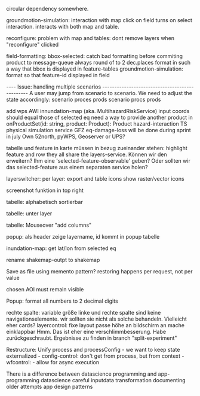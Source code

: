 circular dependency somewhere. 


groundmotion-simulation: 
    interaction with map
        click on field turns on select interaction. 
        interacts with both map and table. 




reconfigure: 
    problem with map and tables: dont remove layers when "reconfigure" clicked



field-formatting: 
    bbox-selected: 
        catch bad formatting before commiting product to message-queue
        always round of to 2 dec.places
        format in such a way that bbox is displayed in feature-tables
    groundmotion-simulation: 
        format so that feature-id displayed in field




---- Issue: handling multiple scenarios -----------------------------------------------
A user may jump from scenario to scenario. 
We need to adjust the state accordingly: 
    scenario
        proces
        prods
    scenario
        procs
        prods




add wps
    AWI
        innundation-map (aka. MultihazardRiskService)
            input coords should equal those of selected eq
                need a way to provide another product in onProductSet(id: string, product: Product): Product
        hazard-interaction
        TS physical simulation service
    GFZ
        eq-damage-loss
        will be done during sprint in july
    Own
        52north, pyWPS, Geoserver or UPS?





tabelle und feature in karte müssen in bezug zueinander stehen: highlight feature and row
    they all share the layers-service. Können wir den erweitern? Ihm eine 'selected-feature-observable' geben?
    Oder sollten wir das selected-feature aus einem separaten service holen?

layerswitcher: 
    per layer: export and table icons
    show raster/vector icons

screenshot funktion in top right

tabelle: alphabetisch sortierbar

tabelle: unter layer

tabelle: Mouseover "add columns"

popup: als header zeige layername, id kommt in popup tabelle

inundation-map: get lat/lon from selected eq

rename shakemap-outpt to shakemap


Save as file
    using memento pattern?
    restoring happens per request, not per value



chosen AOI must remain visible

Popup: format all numbers to 2 decimal digits



rechte spalte: variable größe
    linke und rechte spalte sind keine navigationselemente. wir sollten sie nicht als solche behandeln. Vielleicht eher cards?
        layercontrol: fixe layout
        passe höhe an bildschirm an
        mache einklappbar
    Hmm. Das ist eher eine verschlimmbesserung. Habe zurückgeschraubt. Ergebnisse zu finden in branch "split-experiment"



Restructure: Unify process and processConfig
    - we want to keep state externalized
        - config-control: don't get from process, but from context
    - wfcontrol: 
        - allow for async execution



There is a difference between datascience programming and app-programming
    datascience
        careful inputdata transformation
        documenting older attempts
    app
        design patterns

